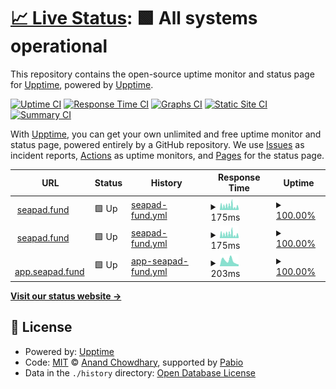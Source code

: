 # [📈 Live Status](https://upptime.github.io/upptime): <!--live status--> **🟩 All systems operational**

This repository contains the open-source uptime monitor and status page for [Upptime](https://upptime.js.org), powered by [Upptime](https://github.com/upptime/upptime).

[![Uptime CI](https://github.com/seapad-fund/upptime/workflows/Uptime%20CI/badge.svg)](https://github.com/seapad-fund/upptime/actions?query=workflow%3A%22Uptime+CI%22)
[![Response Time CI](https://github.com/seapad-fund/upptime/workflows/Response%20Time%20CI/badge.svg)](https://github.com/seapad-fund/upptime/actions?query=workflow%3A%22Response+Time+CI%22)
[![Graphs CI](https://github.com/seapad-fund/upptime/workflows/Graphs%20CI/badge.svg)](https://github.com/seapad-fund/upptime/actions?query=workflow%3A%22Graphs+CI%22)
[![Static Site CI](https://github.com/seapad-fund/upptime/workflows/Static%20Site%20CI/badge.svg)](https://github.com/seapad-fund/upptime/actions?query=workflow%3A%22Static+Site+CI%22)
[![Summary CI](https://github.com/seapad-fund/upptime/workflows/Summary%20CI/badge.svg)](https://github.com/seapad-fund/upptime/actions?query=workflow%3A%22Summary+CI%22)

With [Upptime](https://upptime.js.org), you can get your own unlimited and free uptime monitor and status page, powered entirely by a GitHub repository. We use [Issues](https://github.com/upptime/upptime/issues) as incident reports, [Actions](https://github.com/seapad-fund/upptime/actions) as uptime monitors, and [Pages](https://upptime.github.io/upptime) for the status page.

<!--start: status pages-->
<!-- This summary is generated by Upptime (https://github.com/upptime/upptime) -->
<!-- Do not edit this manually, your changes will be overwritten -->
<!-- prettier-ignore -->
| URL | Status | History | Response Time | Uptime |
| --- | ------ | ------- | ------------- | ------ |
| <img alt="" src="https://icons.duckduckgo.com/ip3/seapad.fund.ico" height="13"> [seapad.fund](https://seapad.fund) | 🟩 Up | [seapad-fund.yml](https://github.com/seapad-fund/upptime/commits/HEAD/history/seapad-fund.yml) | <details><summary><img alt="Response time graph" src="./graphs/seapad-fund/response-time-week.png" height="20"> 175ms</summary><br><a href="https://seapad-fund.github.io/upptime/history/seapad-fund"><img alt="Response time 164" src="https://img.shields.io/endpoint?url=https%3A%2F%2Fraw.githubusercontent.com%2Fseapad-fund%2Fupptime%2FHEAD%2Fapi%2Fseapad-fund%2Fresponse-time.json"></a><br><a href="https://seapad-fund.github.io/upptime/history/seapad-fund"><img alt="24-hour response time 196" src="https://img.shields.io/endpoint?url=https%3A%2F%2Fraw.githubusercontent.com%2Fseapad-fund%2Fupptime%2FHEAD%2Fapi%2Fseapad-fund%2Fresponse-time-day.json"></a><br><a href="https://seapad-fund.github.io/upptime/history/seapad-fund"><img alt="7-day response time 175" src="https://img.shields.io/endpoint?url=https%3A%2F%2Fraw.githubusercontent.com%2Fseapad-fund%2Fupptime%2FHEAD%2Fapi%2Fseapad-fund%2Fresponse-time-week.json"></a><br><a href="https://seapad-fund.github.io/upptime/history/seapad-fund"><img alt="30-day response time 169" src="https://img.shields.io/endpoint?url=https%3A%2F%2Fraw.githubusercontent.com%2Fseapad-fund%2Fupptime%2FHEAD%2Fapi%2Fseapad-fund%2Fresponse-time-month.json"></a><br><a href="https://seapad-fund.github.io/upptime/history/seapad-fund"><img alt="1-year response time 164" src="https://img.shields.io/endpoint?url=https%3A%2F%2Fraw.githubusercontent.com%2Fseapad-fund%2Fupptime%2FHEAD%2Fapi%2Fseapad-fund%2Fresponse-time-year.json"></a></details> | <details><summary><a href="https://seapad-fund.github.io/upptime/history/seapad-fund">100.00%</a></summary><a href="https://seapad-fund.github.io/upptime/history/seapad-fund"><img alt="All-time uptime 100.00%" src="https://img.shields.io/endpoint?url=https%3A%2F%2Fraw.githubusercontent.com%2Fseapad-fund%2Fupptime%2FHEAD%2Fapi%2Fseapad-fund%2Fuptime.json"></a><br><a href="https://seapad-fund.github.io/upptime/history/seapad-fund"><img alt="24-hour uptime 100.00%" src="https://img.shields.io/endpoint?url=https%3A%2F%2Fraw.githubusercontent.com%2Fseapad-fund%2Fupptime%2FHEAD%2Fapi%2Fseapad-fund%2Fuptime-day.json"></a><br><a href="https://seapad-fund.github.io/upptime/history/seapad-fund"><img alt="7-day uptime 100.00%" src="https://img.shields.io/endpoint?url=https%3A%2F%2Fraw.githubusercontent.com%2Fseapad-fund%2Fupptime%2FHEAD%2Fapi%2Fseapad-fund%2Fuptime-week.json"></a><br><a href="https://seapad-fund.github.io/upptime/history/seapad-fund"><img alt="30-day uptime 100.00%" src="https://img.shields.io/endpoint?url=https%3A%2F%2Fraw.githubusercontent.com%2Fseapad-fund%2Fupptime%2FHEAD%2Fapi%2Fseapad-fund%2Fuptime-month.json"></a><br><a href="https://seapad-fund.github.io/upptime/history/seapad-fund"><img alt="1-year uptime 100.00%" src="https://img.shields.io/endpoint?url=https%3A%2F%2Fraw.githubusercontent.com%2Fseapad-fund%2Fupptime%2FHEAD%2Fapi%2Fseapad-fund%2Fuptime-year.json"></a></details>
| <img alt="" src="https://icons.duckduckgo.com/ip3/seapad.fund.ico" height="13"> [seapad.fund](https://seapad.fund) | 🟩 Up | [seapad-fund.yml](https://github.com/seapad-fund/upptime/commits/HEAD/history/seapad-fund.yml) | <details><summary><img alt="Response time graph" src="./graphs/seapad-fund/response-time-week.png" height="20"> 175ms</summary><br><a href="https://seapad-fund.github.io/upptime/history/seapad-fund"><img alt="Response time 164" src="https://img.shields.io/endpoint?url=https%3A%2F%2Fraw.githubusercontent.com%2Fseapad-fund%2Fupptime%2FHEAD%2Fapi%2Fseapad-fund%2Fresponse-time.json"></a><br><a href="https://seapad-fund.github.io/upptime/history/seapad-fund"><img alt="24-hour response time 196" src="https://img.shields.io/endpoint?url=https%3A%2F%2Fraw.githubusercontent.com%2Fseapad-fund%2Fupptime%2FHEAD%2Fapi%2Fseapad-fund%2Fresponse-time-day.json"></a><br><a href="https://seapad-fund.github.io/upptime/history/seapad-fund"><img alt="7-day response time 175" src="https://img.shields.io/endpoint?url=https%3A%2F%2Fraw.githubusercontent.com%2Fseapad-fund%2Fupptime%2FHEAD%2Fapi%2Fseapad-fund%2Fresponse-time-week.json"></a><br><a href="https://seapad-fund.github.io/upptime/history/seapad-fund"><img alt="30-day response time 169" src="https://img.shields.io/endpoint?url=https%3A%2F%2Fraw.githubusercontent.com%2Fseapad-fund%2Fupptime%2FHEAD%2Fapi%2Fseapad-fund%2Fresponse-time-month.json"></a><br><a href="https://seapad-fund.github.io/upptime/history/seapad-fund"><img alt="1-year response time 164" src="https://img.shields.io/endpoint?url=https%3A%2F%2Fraw.githubusercontent.com%2Fseapad-fund%2Fupptime%2FHEAD%2Fapi%2Fseapad-fund%2Fresponse-time-year.json"></a></details> | <details><summary><a href="https://seapad-fund.github.io/upptime/history/seapad-fund">100.00%</a></summary><a href="https://seapad-fund.github.io/upptime/history/seapad-fund"><img alt="All-time uptime 100.00%" src="https://img.shields.io/endpoint?url=https%3A%2F%2Fraw.githubusercontent.com%2Fseapad-fund%2Fupptime%2FHEAD%2Fapi%2Fseapad-fund%2Fuptime.json"></a><br><a href="https://seapad-fund.github.io/upptime/history/seapad-fund"><img alt="24-hour uptime 100.00%" src="https://img.shields.io/endpoint?url=https%3A%2F%2Fraw.githubusercontent.com%2Fseapad-fund%2Fupptime%2FHEAD%2Fapi%2Fseapad-fund%2Fuptime-day.json"></a><br><a href="https://seapad-fund.github.io/upptime/history/seapad-fund"><img alt="7-day uptime 100.00%" src="https://img.shields.io/endpoint?url=https%3A%2F%2Fraw.githubusercontent.com%2Fseapad-fund%2Fupptime%2FHEAD%2Fapi%2Fseapad-fund%2Fuptime-week.json"></a><br><a href="https://seapad-fund.github.io/upptime/history/seapad-fund"><img alt="30-day uptime 100.00%" src="https://img.shields.io/endpoint?url=https%3A%2F%2Fraw.githubusercontent.com%2Fseapad-fund%2Fupptime%2FHEAD%2Fapi%2Fseapad-fund%2Fuptime-month.json"></a><br><a href="https://seapad-fund.github.io/upptime/history/seapad-fund"><img alt="1-year uptime 100.00%" src="https://img.shields.io/endpoint?url=https%3A%2F%2Fraw.githubusercontent.com%2Fseapad-fund%2Fupptime%2FHEAD%2Fapi%2Fseapad-fund%2Fuptime-year.json"></a></details>
| <img alt="" src="https://icons.duckduckgo.com/ip3/app.seapad.fund.ico" height="13"> [app.seapad.fund](https://app.seapad.fund) | 🟩 Up | [app-seapad-fund.yml](https://github.com/seapad-fund/upptime/commits/HEAD/history/app-seapad-fund.yml) | <details><summary><img alt="Response time graph" src="./graphs/app-seapad-fund/response-time-week.png" height="20"> 203ms</summary><br><a href="https://seapad-fund.github.io/upptime/history/app-seapad-fund"><img alt="Response time 281" src="https://img.shields.io/endpoint?url=https%3A%2F%2Fraw.githubusercontent.com%2Fseapad-fund%2Fupptime%2FHEAD%2Fapi%2Fapp-seapad-fund%2Fresponse-time.json"></a><br><a href="https://seapad-fund.github.io/upptime/history/app-seapad-fund"><img alt="24-hour response time 84" src="https://img.shields.io/endpoint?url=https%3A%2F%2Fraw.githubusercontent.com%2Fseapad-fund%2Fupptime%2FHEAD%2Fapi%2Fapp-seapad-fund%2Fresponse-time-day.json"></a><br><a href="https://seapad-fund.github.io/upptime/history/app-seapad-fund"><img alt="7-day response time 203" src="https://img.shields.io/endpoint?url=https%3A%2F%2Fraw.githubusercontent.com%2Fseapad-fund%2Fupptime%2FHEAD%2Fapi%2Fapp-seapad-fund%2Fresponse-time-week.json"></a><br><a href="https://seapad-fund.github.io/upptime/history/app-seapad-fund"><img alt="30-day response time 285" src="https://img.shields.io/endpoint?url=https%3A%2F%2Fraw.githubusercontent.com%2Fseapad-fund%2Fupptime%2FHEAD%2Fapi%2Fapp-seapad-fund%2Fresponse-time-month.json"></a><br><a href="https://seapad-fund.github.io/upptime/history/app-seapad-fund"><img alt="1-year response time 281" src="https://img.shields.io/endpoint?url=https%3A%2F%2Fraw.githubusercontent.com%2Fseapad-fund%2Fupptime%2FHEAD%2Fapi%2Fapp-seapad-fund%2Fresponse-time-year.json"></a></details> | <details><summary><a href="https://seapad-fund.github.io/upptime/history/app-seapad-fund">100.00%</a></summary><a href="https://seapad-fund.github.io/upptime/history/app-seapad-fund"><img alt="All-time uptime 100.00%" src="https://img.shields.io/endpoint?url=https%3A%2F%2Fraw.githubusercontent.com%2Fseapad-fund%2Fupptime%2FHEAD%2Fapi%2Fapp-seapad-fund%2Fuptime.json"></a><br><a href="https://seapad-fund.github.io/upptime/history/app-seapad-fund"><img alt="24-hour uptime 100.00%" src="https://img.shields.io/endpoint?url=https%3A%2F%2Fraw.githubusercontent.com%2Fseapad-fund%2Fupptime%2FHEAD%2Fapi%2Fapp-seapad-fund%2Fuptime-day.json"></a><br><a href="https://seapad-fund.github.io/upptime/history/app-seapad-fund"><img alt="7-day uptime 100.00%" src="https://img.shields.io/endpoint?url=https%3A%2F%2Fraw.githubusercontent.com%2Fseapad-fund%2Fupptime%2FHEAD%2Fapi%2Fapp-seapad-fund%2Fuptime-week.json"></a><br><a href="https://seapad-fund.github.io/upptime/history/app-seapad-fund"><img alt="30-day uptime 100.00%" src="https://img.shields.io/endpoint?url=https%3A%2F%2Fraw.githubusercontent.com%2Fseapad-fund%2Fupptime%2FHEAD%2Fapi%2Fapp-seapad-fund%2Fuptime-month.json"></a><br><a href="https://seapad-fund.github.io/upptime/history/app-seapad-fund"><img alt="1-year uptime 100.00%" src="https://img.shields.io/endpoint?url=https%3A%2F%2Fraw.githubusercontent.com%2Fseapad-fund%2Fupptime%2FHEAD%2Fapi%2Fapp-seapad-fund%2Fuptime-year.json"></a></details>

<!--end: status pages-->

[**Visit our status website →**](https://upptime.github.io/upptime)

## 📄 License

- Powered by: [Upptime](https://github.com/upptime/upptime)
- Code: [MIT](./LICENSE) © [Anand Chowdhary](https://anandchowdhary.com), supported by [Pabio](https://pabio.com)
- Data in the `./history` directory: [Open Database License](https://opendatacommons.org/licenses/odbl/1-0/)
